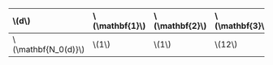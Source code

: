 | \\(d\\)               | \\(\mathbf{1}\\)   | \\(\mathbf{2}\\)   | \\(\mathbf{3}\\)   | \\(\mathbf{4}\\)   | \\(\mathbf{5}\\)   | \\(\mathbf{6}\\)   | \\(\mathbf{7}\\)   | \\(\mathbf{8}\\)     |
|:----------------------|:-------------------|:-------------------|:-------------------|:-------------------|:-------------------|:-------------------|:-------------------|:---------------------|
| \\(\mathbf{N_0(d)}\\) | \\(1\\)            | \\(1\\)            | \\(12\\)           | \\(620\\)          | \\(87304\\)        | \\(26312976\\)     | \\(14616808192\\)  | \\(13525751027392\\) |
